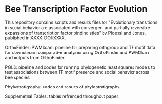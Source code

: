 # Bee Transcription Factor Evolution
This repository contains scripts and results files for "Evolutionary transitions in social behavior are associated with convergent and partially reversible expansions of transcription factor binding sties" by Ploessl and Jones, published in XXXX. DOI:XXXX.

OrthoFinder+PWMScan: pipeline for preparing orthgroup and TF motif data for downstream comparative analyses using OrthoFinder and PWMScan and outputs from OrthoFinder. 

PGLS: pipeline and codes for running phylogenetic least squares models to test associations between TF motif presence and social behavior across bee species.

Phylostratigraphy: codes and results of phylostratigraphy.

Supplemetnal Tables: tables refrenced throughout paper. 
